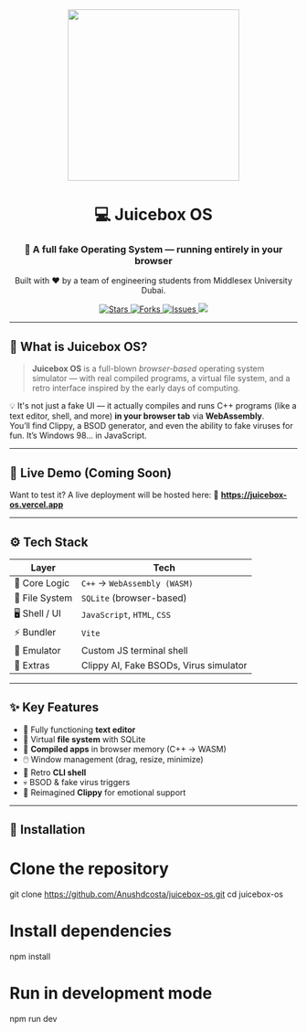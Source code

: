 <div align="center">
  <img src="https://media.giphy.com/media/26tn33aiTi1jkl6H6/giphy.gif" width="300"/>
  <h1>💻 Juicebox OS</h1>
  <h3>🧃 A full fake Operating System — running entirely in your browser</h3>
  <p>Built with ❤️ by a team of engineering students from Middlesex University Dubai.</p>
  
  <a href="https://github.com/Anushdcosta/juicebox-os/stargazers">
    <img src="https://img.shields.io/github/stars/Anushdcosta/juicebox-os?style=for-the-badge&color=yellow" alt="Stars"/>
  </a>
  <a href="https://github.com/Anushdcosta/juicebox-os/forks">
    <img src="https://img.shields.io/github/forks/Anushdcosta/juicebox-os?style=for-the-badge&color=orange" alt="Forks"/>
  </a>
  <a href="https://github.com/Anushdcosta/juicebox-os/issues">
    <img src="https://img.shields.io/github/issues/Anushdcosta/juicebox-os?style=for-the-badge&color=red" alt="Issues"/>
  </a>
  <img src="https://img.shields.io/badge/Build-WASM%20+%20Vite-blueviolet?style=for-the-badge"/>
</div>

---

## 🧠 What is Juicebox OS?

> **Juicebox OS** is a full-blown *browser-based* operating system simulator — with real compiled programs, a virtual file system, and a retro interface inspired by the early days of computing.

💡 It's not just a fake UI — it actually compiles and runs C++ programs (like a text editor, shell, and more) **in your browser tab** via **WebAssembly**.  
You’ll find Clippy, a BSOD generator, and even the ability to fake viruses for fun. It’s Windows 98... in JavaScript.

---

## 🚀 Live Demo (Coming Soon)

Want to test it? A live deployment will be hosted here:
🔗 **https://juicebox-os.vercel.app**

---

## ⚙️ Tech Stack

| Layer | Tech |
|-------|------|
| 🧠 Core Logic | `C++` → `WebAssembly (WASM)` |
| 💾 File System | `SQLite` (browser-based) |
| 🖥️ Shell / UI | `JavaScript`, `HTML`, `CSS` |
| ⚡ Bundler | `Vite` |
| 🔌 Emulator | Custom JS terminal shell |
| 🤖 Extras | Clippy AI, Fake BSODs, Virus simulator |

---

## ✨ Key Features

- 📝 Fully functioning **text editor**
- 📁 Virtual **file system** with SQLite
- 🧠 **Compiled apps** in browser memory (C++ → WASM)
- 🖱️ Window management (drag, resize, minimize)
- 🧻 Retro **CLI shell**
- 💀 BSOD & fake virus triggers
- 🐤 Reimagined **Clippy** for emotional support

---

## 🔧 Installation


# Clone the repository
git clone https://github.com/Anushdcosta/juicebox-os.git
cd juicebox-os

# Install dependencies
npm install

# Run in development mode
npm run dev
